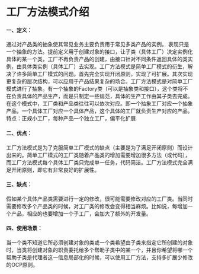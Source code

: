 # 工厂方法模式介绍

#### 一、定义：

通过对产品类的抽象使其常见业务主要负责用于常见多类产品的实例。 表现只是一个抽象的方法。提前定义用于创建对象的接口，让子类（具体工厂）决定实例化具体的某一个类，工厂不再负责产品的创建，由接口针对不同条件返回具体的类实例，由具体类实例（具体工厂）去实现。工厂方法模式是简单工厂模式的衍生，解决了许多简单工厂模式的问题。首先完全实现开闭原则，实现了可扩展。其次实现更复杂的层次结构，可以应用于产品结果复杂的场合。工厂方法模式是对简单工厂模式进行了抽象。有一个抽象的Factory类（可以是抽象类和接口），这个类将不在负责具体的产品生产，而是只制定一些规范，具体的生产工作由其子类去完成。在这个模式中，工厂类和产品类往往可以依次对应。即一个抽象工厂对应一个抽象产品，一个具体工厂对应一个具体产品，这个具体的工厂就负责生产对应的产品。
特点：正规小工厂，每种产品一个独立工厂，偏平化扩展

#### 二、优点：

工厂方法模式是为了克服简单工厂模式的缺点（主要是为了满足开闭原则）而设计出来的。简单工厂模式的工厂类随着产品类的增加需要增加很多方法（或代码），而工厂方法模式每个具体工厂类只完成单一任务，代码简洁。工厂方法模式完全满足开闭原则，即它有非常良好的扩展性。

#### 三、缺点：

假如某个具体产品类需要进行一定的修改，很可能需要修改对应的工厂类。当同时需要修改多个产品类的时候，对工厂类的修改会变得相当麻烦。比如说，每增加一个产品，相应的也要增加一个子工厂，会加大了额外的开发量。

#### 四、使用场景：

当一个类不知道它所必须创建对象的类或一个类希望由子类来指定它所创建的对象时，当类将创建对象的职责委托给多个帮助子类中的某一个，并且你希望将哪一个帮助子类是代理者这一信息局部化的时候，可以使用工厂方法，支持多扩展少修改的OCP原则。                     
